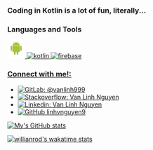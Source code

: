 ### Coding in Kotlin is a lot of fun, literally... 

<!--
**linhvnguyen9/linhvnguyen9** is a ✨ _special_ ✨ repository because its `README.md` (this file) appears on your GitHub profile.

Here are some ideas to get you started:

- 🔭 I’m currently working on ...
- 🌱 I’m currently learning ...
- 👯 I’m looking to collaborate on ...
- 🤔 I’m looking for help with ...
- 💬 Ask me about ...
- 📫 How to reach me: ...
- 😄 Pronouns: ...
- ⚡ Fun fact: ...
-->

### Languages and Tools
<p align="left"> <a href="https://developer.android.com" target="_blank"> <img src="https://raw.githubusercontent.com/devicons/devicon/master/icons/android/android-original-wordmark.svg" alt="android" width="40" height="40"/> </a> <a href="https://kotlinlang.org" target="_blank"> <img src="https://www.vectorlogo.zone/logos/kotlinlang/kotlinlang-icon.svg" alt="kotlin" width="40" height="40"/> </a> <a href="https://https://firebase.google.com/" target="_blank"> <img src="https://firebase.google.com/downloads/brand-guidelines/SVG/logo-vertical.svg" alt="firebase" width="40" height="40"/></p>

### Connect with me!:
- [![GitLab: @vanlinh999](https://img.shields.io/badge/-%40vanlinh999-orange?style=flat-square&logo=gitlab&logoColor=white&link=https://www.linkedin.com/public-profile/settings?trk=d_flagship3_profile_self_view_public_profile&lipi=urn%3Ali%3Apage%3Ad_flagship3_profile_self_edit_top_card%3Bcbf2z8b%2FSfa2CPDGSBYjcg%3D%3D)](https://gitlab.com/vanlinh999)
- [![Stackoverflow: Van Linh Nguyen](https://img.shields.io/badge/-Van%20Linh%20Nguyen-orange?style=flat-square&logo=stackoverflow&logoColor=white&link=https://stackoverflow.com/users/10325347/van-linh-nguyen)](https://stackoverflow.com/users/10325347/van-linh-nguyen)
- [![Linkedin: Van Linh Nguyen](https://img.shields.io/badge/-Van%20Linh%20Nguyen-blue?style=flat-square&logo=Linkedin&logoColor=white&link=https://www.linkedin.com/public-profile/settings?trk=d_flagship3_profile_self_view_public_profile&lipi=urn%3Ali%3Apage%3Ad_flagship3_profile_self_edit_top_card%3Bcbf2z8b%2FSfa2CPDGSBYjcg%3D%3D)](https://www.linkedin.com/public-profile/settings?trk=d_flagship3_profile_self_view_public_profile&lipi=urn%3Ali%3Apage%3Ad_flagship3_profile_self_edit_top_card%3Bcbf2z8b%2FSfa2CPDGSBYjcg%3D%3D)
- [![GitHub linhvnguyen9](https://img.shields.io/github/followers/linhvnguyen9?label=follow&style=social)](https://github.com/linhvnguyen9)


[![My's GitHub stats](https://github-readme-stats.vercel.app/api?username=linhvnguyen9&show_icons=true&theme=prussian)](https://github.com/anuraghazra/github-readme-stats)

[![willianrod's wakatime stats](https://github-readme-stats.vercel.app/api/wakatime?username=linhvnguyen9)](https://github.com/anuraghazra/github-readme-stats)
